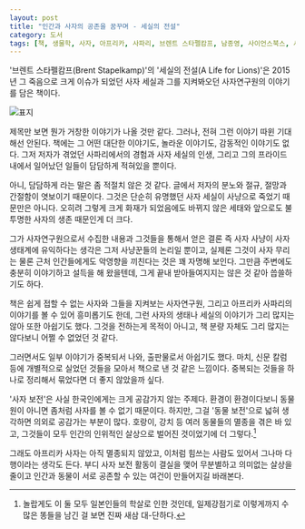 ```yaml
---
layout: post
title: "인간과 사자의 공존을 꿈꾸며 - 세실의 전설"
category: 도서
tags: [책, 생물학, 사자, 아프리카, 사파리, 브렌트 스타펠캄프, 남종영, 사이언스북스, 서평]
---
```


'브렌트 스타펠캄프(Brent Stapelkamp)'의
'세실의 전설(A Life for Lions)'은
2015년 그 죽음으로 크게 이슈가 되었던 사자 세실과
그를 지켜봐오던 사자연구원의 이야기를 담은 책이다.

![표지](https://lh3.googleusercontent.com/IcBpksBK5bG7CkvikJb8WRnvYHw290S0KAY3EjKNjxaNsXNMNeTYuHK3FQabiSLfAzcD47RuLSxbyw=s480)

제목만 보면 뭔가 거창한 이야기가 나올 것만 같다.
그러나, 전혀 그런 이야기 따윈 기대해선 안된다.
책에는 그 어떤 대단한 이야기도, 놀라운 이야기도, 감동적인 이야기도 없다.
그저 저자가 겪었던 사파리에서의 경험과
사자 세실의 인생,
그리고 그의 프라이드 내에서 일어났던 일들이 담담하게 적혀있을 뿐이다.

아니, 담담하게 라는 말은 좀 적절치 않은 것 같다.
글에서 저자의 분노와 절규, 절망과 간절함이 엿보이기 때문이다.
그것은 단순히 유명했던 사자 세실이 사냥으로 죽었기 때문만은 아니다.
오히려 그렇게 크게 화재가 되었음에도 바뀌지 않은 세태와
앞으로도 불투명한 사자의 생존 때문인게 더 크다.

그가 사자연구원으로서 수집한 내용과
그것들을 통해서 얻은 결론
즉 사자 사냥이 사자 생태계에 유익하다는 생각은 그저 사냥꾼들의 논리일 뿐이고,
실제론 그것이 사자 무리는 물론 근처 인간들에게도 악영향을 끼친다는 것은
꽤 자명해 보인다.
그만큼 주변에도 충분히 이야기하고 설득을 해 왔을텐데,
그게 끝내 받아들여지지는 않은 것 같아 씁쓸하기도 하다.

책은 쉽게 접할 수 없는 사자와 그들을 지켜보는 사자연구원,
그리고 아프리카 사파리의 이야기를 볼 수 있어 흥미롭기도 한데,
그런 사자의 생태나 세실의 이야기가 그리 많지는 않아 또한 아쉽기도 했다.
그것을 전하는게 목적이 아니고,
책 분량 자체도 그리 많지는 않다보니 어쩔 수 없었던 것 같다.

그러면서도 일부 이야기가 중복되서 나와, 출판물로서 아쉽기도 했다.
마치, 신문 칼럼 등에 개별적으로 실었던 것들을 모아서 책으로 낸 것 같은 느낌이다.
중복되는 것들을 하나로 정리해서 묶었다면 더 좋지 않았을까 싶다.

'사자 보전'은 사실 한국인에게는 크게 공감가지 않는 주제다.
환경이 환경이다보니 동물원이 아니면 좀처럼 사자를 볼 수 없기 때문이다.
하지만, 그걸 '동물 보전'으로 넓혀 생각하면 의외로 공감가는 부분이 많다.
호랑이, 강치 등 여러 동물들의 멸종을 겪은 바 있고,
그것들이 모두 인간의 인위적인 살상으로 벌어진 것이었기에 더 그렇다.[^1]

[^1]: 놀랍게도 이 둘 모두 일본인들의 학살로 인한 것인데, 일제강점기로 이렇게까지 수많은 똥들을 남긴 걸 보면 진짜 새삼 대-단하다.

그래도 아프리카 사자는 아직 멸종되지 않았고,
이처럼 힘쓰는 사람도 있어서 그나마 다행이라는 생각도 든다.
부디 사자 보전 활동이 결실을 맺어
무분별하고 의미없는 살상을 줄이고
인간과 동물이 서로 공존할 수 있는 여건이 만들어지길 바래본다.
